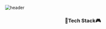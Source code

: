 ![header](https://capsule-render.vercel.app/api?type=waving&color=F65A83&height=300&section=header&text=EUNYEONG%20JO&&fontsize=90&fontColor=F9F9F9) 
<h3 align="center">🧩Tech Stack🎮</h3>

